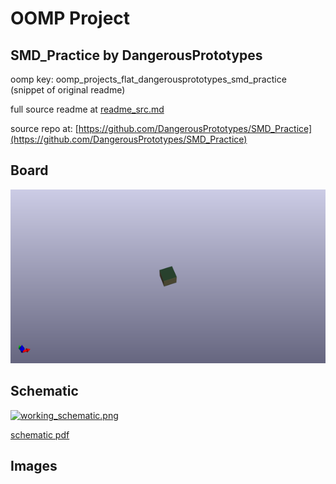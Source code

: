 # OOMP Project  
## SMD_Practice  by DangerousPrototypes  
  
oomp key: oomp_projects_flat_dangerousprototypes_smd_practice  
(snippet of original readme)  
  
  
  full source readme at [readme_src.md](readme_src.md)  
  
source repo at: [https://github.com/DangerousPrototypes/SMD_Practice](https://github.com/DangerousPrototypes/SMD_Practice)  
## Board  
  
[![working_3d.png](working_3d_600.png)](working_3d.png)  
## Schematic  
  
[![working_schematic.png](working_schematic_600.png)](working_schematic.png)  
  
[schematic pdf](working_schematic.pdf)  
## Images  

